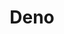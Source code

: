 ---
activitypub: https://fosstodon.org/@deno_land
codehost: https://github.com/denoland/deno
logohandle: deno
sort: deno
title: Deno
twitter: https://x.com/deno_land
website: https://deno.com/
youtube: https://youtube.com/@deno_land
---